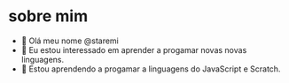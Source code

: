 # sobre mim

- 👋 Olá meu nome @staremi
- 👀 Eu estou interessado em aprender a progamar novas novas linguagens. 
- 🌱 Estou aprendendo a progamar a linguagens do JavaScript e Scratch.
